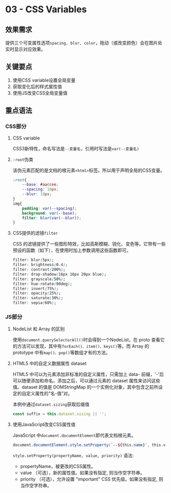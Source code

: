 # 03 - CSS Variables

## 效果需求

提供三个可变属性选项`spacing, blur, color`，拖动（或改变颜色）会在图片处实时显示对应效果。

## 关键要点

1. 使用CSS variable设置全局变量
2. 获取变化后的样式属性值
3. 使用JS改变CSS全局变量值

## 重点语法

### CSS部分

1. CSS variable

    CSS3新特性，命名写法是`--变量名`，引用时写法是`var(--变量名)`
2. `:root`伪类

    该伪元素匹配的是文档的根元素`<html>`标签。所以用于声明全局的CSS变量。
    ```css
    :root{
        --base: #aaccee;
        --spacing: 10px;
        --blur: 10px;
    }
    img{
        padding: var(--spacing);
        background: var(--base);
        filter: blur(var(--blur));
    }
    ```
3. CSS提供的滤镜`filter`

    CSS 的滤镜提供了一些图形特效，比如高斯模糊、锐化、变色等。它带有一些预设的函数（如下），在使用时加上参数调用这些函数即可。
    ```css
    filter: blur(5px);
    filter: brightness(0.4);
    filter: contrast(200%);
    filter: drop-shadow(16px 16px 20px blue);
    filter: grayscale(50%);
    filter: hue-rotate(90deg);
    filter: invert(75%);
    filter: opacity(25%);
    filter: saturate(30%);
    filter: sepia(60%);
    ```

### JS部分

1. NodeList 和 Array 的区别

    使用`document.querySelectorAll()`时会得到一个NodeList，在 proto 查看它的方法可以发现，其中有` forEach()、item()、keys() `等。而 Array 的 prototype 中有` map()、pop() `等数组才有的方法。

2. HTML5 中的自定义数据属性 dataset

    HTML5 中可以为元素添加非标准的自定义属性，只需加上 data- 前缀，'-'后可以随便添加和命名。添加之后，可以通过元素的 dataset 属性来访问这些值。dataset 的值是 DOMStringMap 的一个实例化对象，其中包含之前所设定的自定义属性的“名-值”对。

    本例中通过`dataset.sizing`获取后缀值
    ```javascript
    const suffix = this.dataset.sizing || '';
    ```
3. 使用JavaScript改变CSS属性值

    JavaScript 中`document.documentElement`即代表文档根元素。
    ```css
    document.documentElement.style.setProperty(`--${this.name}`, this.value + suffix)
    ```
    `style.setProperty(propertyName, value, priority)` 语法:
    - propertyName，被更改的CSS属性。
    - value （可选），新的属性值。如果没有指定, 则当作空字符串。
    - priority （可选），允许设置 "important" CSS 优先级。如果没有指定, 则当作空字符串。